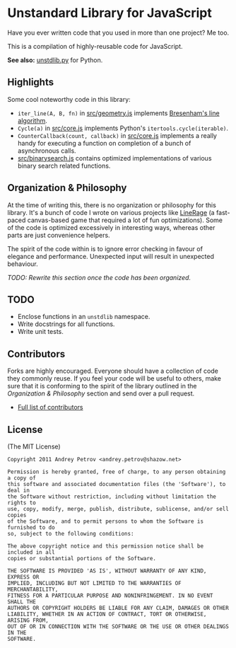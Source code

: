 # Unstandard Library for JavaScript

Have you ever written code that you used in more than one project? Me too.

This is a compilation of highly-reusable code for JavaScript.

**See also:** [unstdlib.py](https://github.com/shazow/unstdlib.py) for Python.


## Highlights

Some cool noteworthy code in this library:

* ``iter_line(A, B, fn)`` in [src/geometry.js](https://github.com/shazow/unstdlib.js/blob/master/src/geometry.js) implements [Bresenham's line algorithm](http://en.wikipedia.org/wiki/Bresenham%27s_line_algorithm).
* ``Cycle(a)`` in [src/core.js](https://github.com/shazow/unstdlib.js/blob/master/src/core.js) implements Python's ``itertools.cycle(iterable)``.
* ``CounterCallback(count, callback)`` in [src/core.js](https://github.com/shazow/unstdlib.js/blob/master/src/core.js) implements a really handy for executing a function on completion of a bunch of asynchronous calls.
* [src/binarysearch.js](https://github.com/shazow/unstdlib.js/blob/master/src/binarysearch.js) contains optimized implementations of various binary search related functions.


## Organization & Philosophy

At the time of writing this, there is no organization or philosophy for this library. It's a bunch of code I wrote on various projects like [LineRage](http://bit.ly/linerage-chrome) (a fast-paced canvas-based game that required a lot of fun optimizations). Some of the code is optimized excessively in interesting ways, whereas other parts are just convenience helpers.

The spirit of the code within is to ignore error checking in favour of elegance and performance. Unexpected input will result in unexpected behaviour.

*TODO: Rewrite this section once the code has been organized.*


## TODO

* Enclose functions in an ``unstdlib`` namespace.
* Write docstrings for all functions.
* Write unit tests.


## Contributors

Forks are highly encouraged. Everyone should have a collection of code they
commonly reuse. If you feel your code will be useful to others, make sure that
it is conforming to the spirit of the library outlined in the *Organization &
Philosophy* section and send over a pull request.

* [Full list of contributors](https://github.com/shazow/unstdlib.py/contributors)


## License

(The MIT License)

    Copyright 2011 Andrey Petrov <andrey.petrov@shazow.net>

    Permission is hereby granted, free of charge, to any person obtaining a copy of
    this software and associated documentation files (the 'Software'), to deal in
    the Software without restriction, including without limitation the rights to
    use, copy, modify, merge, publish, distribute, sublicense, and/or sell copies
    of the Software, and to permit persons to whom the Software is furnished to do
    so, subject to the following conditions:

    The above copyright notice and this permission notice shall be included in all
    copies or substantial portions of the Software.

    THE SOFTWARE IS PROVIDED 'AS IS', WITHOUT WARRANTY OF ANY KIND, EXPRESS OR
    IMPLIED, INCLUDING BUT NOT LIMITED TO THE WARRANTIES OF MERCHANTABILITY,
    FITNESS FOR A PARTICULAR PURPOSE AND NONINFRINGEMENT. IN NO EVENT SHALL THE
    AUTHORS OR COPYRIGHT HOLDERS BE LIABLE FOR ANY CLAIM, DAMAGES OR OTHER
    LIABILITY, WHETHER IN AN ACTION OF CONTRACT, TORT OR OTHERWISE, ARISING FROM,
    OUT OF OR IN CONNECTION WITH THE SOFTWARE OR THE USE OR OTHER DEALINGS IN THE
    SOFTWARE.
